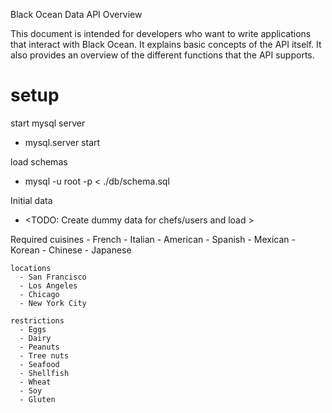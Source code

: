 Black Ocean Data API Overview

This document is intended for developers who want to write applications that interact with Black Ocean. It explains basic concepts of the API itself. It also provides an overview of the different functions that the API supports.

# setup
start mysql server 
  - mysql.server start

load schemas
  - mysql -u root -p < ./db/schema.sql

Initial data
  - <TODO: Create dummy data for chefs/users and load >

  Required
    cuisines
      - French
      - Italian
      - American
      - Spanish
      - Mexican
      - Korean
      - Chinese
      - Japanese

    locations
      - San Francisco
      - Los Angeles
      - Chicago
      - New York City

    restrictions
      - Eggs
      - Dairy
      - Peanuts
      - Tree nuts
      - Seafood
      - Shellfish
      - Wheat
      - Soy
      - Gluten
